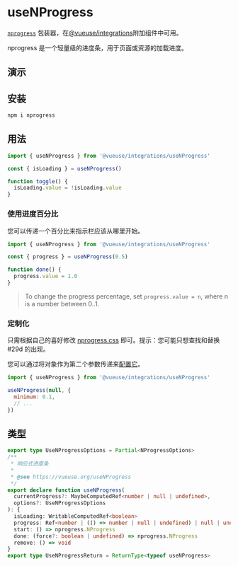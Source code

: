 # useNProgress

[`nprogress`](https://github.com/rstacruz/nprogress) 包装器，在[@vueuse/integrations](https://vueuse.org/integrations/README)附加组件中可用。

nprogress 是一个轻量级的进度条，用于页面或资源的加载进度。


## 演示

<demo src="./demo.vue" title="useNProgress" desc=""></demo>

## 安装 

```bash
npm i nprogress
```

## 用法

```js {6}
import { useNProgress } from '@vueuse/integrations/useNProgress'

const { isLoading } = useNProgress()

function toggle() {
  isLoading.value = !isLoading.value
}
```

### 使用进度百分比

您可以传递一个百分比来指示栏应该从哪里开始。

```js {3}
import { useNProgress } from '@vueuse/integrations/useNProgress'

const { progress } = useNProgress(0.5)

function done() {
  progress.value = 1.0
}
```

> To change the progress percentage, set `progress.value = n`, where n is a number between 0..1.

### 定制化

只需根据自己的喜好修改 [nprogress.css](http://ricostacruz.com/nprogress/nprogress.css) 即可。提示：您可能只想查找和替换 #29d 的出现。

您可以通过将对象作为第二个参数传递来[配置它](https://github.com/rstacruz/nprogress#configuration)。



```js
import { useNProgress } from '@vueuse/integrations/useNProgress'

useNProgress(null, {
  minimum: 0.1,
  // ...
})
```


## 类型

```ts
export type UseNProgressOptions = Partial<NProgressOptions>
/**
 * 响应式进度条
 *
 * @see https://vueuse.org/useNProgress
 */
export declare function useNProgress(
  currentProgress?: MaybeComputedRef<number | null | undefined>,
  options?: UseNProgressOptions
): {
  isLoading: WritableComputedRef<boolean>
  progress: Ref<number | (() => number | null | undefined) | null | undefined>
  start: () => nprogress.NProgress
  done: (force?: boolean | undefined) => nprogress.NProgress
  remove: () => void
}
export type UseNProgressReturn = ReturnType<typeof useNProgress>
```
